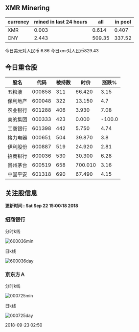 ## XMR Minering

|currency|mined in last 24 hours|all|in pool|
|---|---|---|---|
|XMR|0.003|0.614|0.407|
|CNY|2.443|509.35|337.52|

今日美元对人民币 6.86	今日xmr对人民币829.43


## 今日重仓股 

|股名|代码|被持数|时价|涨跌%|
|---|---|---|---|---|
|五粮液|000858|311|66.420|3.15|
|保利地产|600048|322|13.150|4.7|
|农业银行|601288|406|3.930|7.08|
|美的集团|000333|423|0.000|-100.0|
|工商银行|601398|442|5.750|4.74|
|格力电器|000651|504|39.870|3.8|
|伊利股份|600887|519|24.920|2.81|
|招商银行|600036|530|30.300|6.28|
|贵州茅台|600519|658|700.010|3.16|
|中国平安|601318|690|67.490|4.15|

## 关注股信息
**更新时间 : Sat Sep 22 15:00:18 2018**
### 招商银行 
分时k线

![600036min](http://image.sinajs.cn/newchart/min/n/sh600036.gif)

日k线

![600036day](http://image.sinajs.cn/newchart/daily/n/sh600036.gif)

### 京东方Ａ 
分时k线

![000725min](http://image.sinajs.cn/newchart/min/n/sz000725.gif)

日k线

![000725day](http://image.sinajs.cn/newchart/daily/n/sz000725.gif)

2018-09-23 02:50